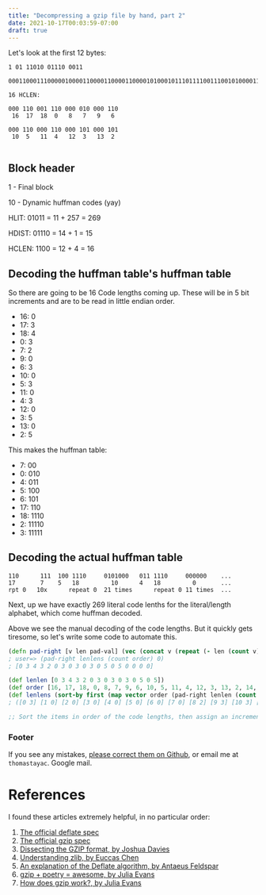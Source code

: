 ```yaml
--- 
title: "Decompressing a gzip file by hand, part 2"
date: 2021-10-17T00:03:59-07:00
draft: true
---
```



Let's look at the first 12 bytes:
```
1 01 11010 01110 0011

00011000111000001000011000011000011000010100010111011110011100101000011111000000

16 HCLEN:

000 110 001 110 000 010 000 110
 16  17  18  0   8   7   9   6

000 110 000 110 000 101 000 101
 10  5   11  4   12  3   13  2


```
## Block header
1 - Final block

10 - Dynamic huffman codes (yay)


HLIT: 01011 = 11 + 257 = 269

HDIST: 01110 = 14 + 1 = 15

HCLEN: 1100 = 12 + 4 = 16

## Decoding the huffman table's huffman table

So there are going to be 16 Code lengths coming up. These will be in 5 bit increments and are to be read in little endian order.

- 16: 0
- 17: 3
- 18: 4
- 0: 3
- 7: 2
- 9: 0
- 6: 3
- 10: 0
- 5: 3
- 11: 0
- 4: 3
- 12: 0
- 3: 5
- 13: 0
- 2: 5

This makes the huffman table:
- 7: 00
- 0: 010
- 4: 011
- 5: 100
- 6: 101
- 17: 110
- 18: 1110
- 2: 11110
- 3: 11111

## Decoding the actual huffman table


```
110      111  100 1110     0101000   011 1110     000000    ...
17       7    5   18         10      4   18         0       ...
rpt 0   10x      repeat 0  21 times      repeat 0 11 times  ...
```

Next, up we have exactly 269 literal code lenths for the literal/length alphabet, which come huffman decoded.

Above we see the manual decoding of the code lengths. But it quickly gets tiresome, so let's write some code to automate this.

```clojure
(defn pad-right [v len pad-val] (vec (concat v (repeat (- len (count v)) pad-val))))
; user=> (pad-right lenlens (count order) 0)
; [0 3 4 3 2 0 3 0 3 0 3 0 5 0 5 0 0 0 0]

(def lenlen [0 3 4 3 2 0 3 0 3 0 3 0 5 0 5])
(def order [16, 17, 18, 0, 8, 7, 9, 6, 10, 5, 11, 4, 12, 3, 13, 2, 14, 1, 15])
(def lenlens (sort-by first (map vector order (pad-right lenlen (count order) 0))))
; ([0 3] [1 0] [2 0] [3 0] [4 0] [5 0] [6 0] [7 0] [8 2] [9 3] [10 3] [11 3] [12 5] [13 5] [14 0] [15 0] [16 0] [17 3] [18 4])

;; Sort the items in order of the code lengths, then assign an incrementing number to each of them.

```


### Footer

If you see any mistakes, [please correct them on Github](https://github.com/thomastay/personal-blog/issues), or email me at `thomastayac`. Google mail.


# References
I found these articles extremely helpful, in no particular order:
1. [The official deflate spec](https://datatracker.ietf.org/doc/html/rfc1951)
1. [The official gzip spec](https://datatracker.ietf.org/doc/html/rfc1952)
1. [Dissecting the GZIP format, by Joshua Davies](https://commandlinefanatic.com/cgi-bin/showarticle.cgi?article=art001)
1. [Understanding zlib, by Euccas Chen](https://www.euccas.me/zlib/)
1. [An explanation of the Deflate algorithm, by Antaeus Feldspar](https://zlib.net/feldspar.html)
1. [gzip + poetry = awesome, by Julia Evans](https://jvns.ca/blog/2013/10/24/day-16-gzip-plus-poetry-equals-awesome/)
1. [How does gzip work?, by Julia Evans](https://jvns.ca/blog/2013/10/16/day-11-how-does-gzip-work/)
